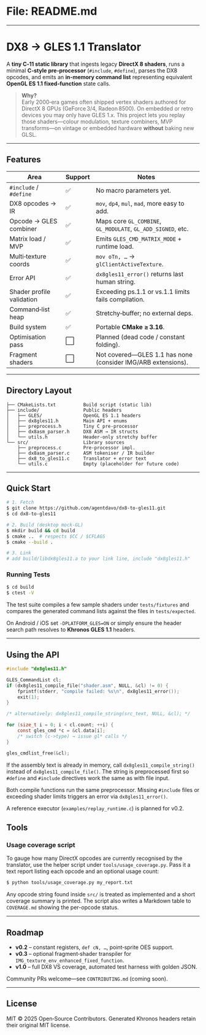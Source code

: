 # File: README.md

---

# DX8 → GLES 1.1 Translator

A **tiny C‑11 static library** that ingests legacy **DirectX 8 shaders**, runs a minimal **C‑style pre‑processor** (`#include`, `#define`), parses the DX8 opcodes, and emits an **in‑memory command list** representing equivalent **OpenGL ES 1.1 fixed‑function** state calls.

> **Why?**  
> Early 2000‑era games often shipped vertex shaders authored for DirectX 8 GPUs (GeForce 3/4, Radeon 8500). On embedded or retro devices you may only have GLES 1.x. This project lets you replay those shaders—colour modulation, texture combiners, MVP transforms—on vintage or embedded hardware **without** baking new GLSL.

---

## Features

| Area                         | Support | Notes |
|------------------------------|---------|-------|
| `#include` / `#define`       | ✅      | No macro parameters yet. |
| DX8 opcodes → IR             | ✅      | `mov`, `dp4`, `mul`, `mad`, more easy to add. |
| Opcode → GLES combiner       | ✅      | Maps core `GL_COMBINE`, `GL_MODULATE`, `GL_ADD_SIGNED`, etc. |
| Matrix load / MVP            | ✅      | Emits `GLES_CMD_MATRIX_MODE` + runtime load. |
| Multi‑texture coords         | ✅      | `mov oTn, …` → `glClientActiveTexture`. |
| Error API                    | ✅      | `dx8gles11_error()` returns last human string. |
| Shader profile validation    | ✅      | Exceeding ps.1.1 or vs.1.1 limits fails compilation. |
| Command‑list heap            | ✅      | Stretchy‑buffer; no external deps. |
| Build system                 | ✅      | Portable **CMake ≥ 3.16**. |
| Optimisation pass            | ⬜️      | Planned (dead code / constant folding). |
| Fragment shaders             | ⬜️      | Not covered—GLES 1.1 has none (consider IMG/ARB extensions). |

---

## Directory Layout

```
├── CMakeLists.txt          Build script (static lib)
├── include/                Public headers
│   ├── GLES/         		OpenGL ES 1.1 headers
│   ├── dx8gles11.h         Main API + enums
│   ├── preprocess.h        Tiny C pre‑processor
│   ├── dx8asm_parser.h     DX8 ASM → IR structs
│   └── utils.h             Header‑only stretchy buffer
└── src/                    Library sources
    ├── preprocess.c        Pre‑processor impl.
    ├── dx8asm_parser.c     ASM tokeniser / IR builder
    ├── dx8_to_gles11.c     Translator + error text
    └── utils.c             Empty (placeholder for future code)
```

---

## Quick Start

```bash
# 1. Fetch
$ git clone https://github.com/agentdavo/dx8‑to‑gles11.git
$ cd dx8‑to‑gles11

# 2. Build (desktop mock‑GL)
$ mkdir build && cd build
$ cmake ..  # respects $CC / $CFLAGS
$ cmake --build .

# 3. Link
# add build/libdx8gles11.a to your link line, include "dx8gles11.h"
```

### Running Tests

```bash
$ cd build
$ ctest -V
```

The test suite compiles a few sample shaders under `tests/fixtures` and
compares the generated command lists against the files in `tests/expected`.

On Android / iOS set `-DPLATFORM_GLES=ON` or simply ensure the header search path resolves to **Khronos GLES 1.1** headers.

---

## Using the API

```c
#include "dx8gles11.h"

GLES_CommandList cl;
if (dx8gles11_compile_file("shader.asm", NULL, &cl) != 0) {
    fprintf(stderr, "compile failed: %s\n", dx8gles11_error());
    exit(1);
}

/* alternatively: dx8gles11_compile_string(src_text, NULL, &cl); */

for (size_t i = 0; i < cl.count; ++i) {
    const gles_cmd *c = &cl.data[i];
    /* switch (c->type) → issue gl* calls */
}

gles_cmdlist_free(&cl);
```

If the assembly text is already in memory, call `dx8gles11_compile_string()`
instead of `dx8gles11_compile_file()`. The string is preprocessed first so
`#define` and `#include` directives work the same as with file input.

Both compile functions run the same preprocessor. Missing `#include` files or
exceeding shader limits triggers an error via `dx8gles11_error()`.

A reference executor (`examples/replay_runtime.c`) is planned for v0.2.

## Tools

### Usage coverage script

To gauge how many DirectX opcodes are currently recognised by the translator,
use the helper script under `tools/usage_coverage.py`.  Pass it a text report
listing each opcode and an optional usage count:

```bash
$ python tools/usage_coverage.py my_report.txt
```

Any opcode string found inside `src/` is treated as implemented and a short
coverage summary is printed. The script also writes a Markdown table to
`COVERAGE.md` showing the per-opcode status.

---

## Roadmap

* **v0.2** – constant registers, `def cN, …`, point‑sprite OES support.
* **v0.3** – optional fragment‑shader transpiler for `IMG_texture_env_enhanced_fixed_function`.
* **v1.0** – full DX8 VS coverage, automated test harness with golden JSON.

Community PRs welcome—see `CONTRIBUTING.md` (coming soon).

---

## License

MIT © 2025 Open‑Source Contributors.  Generated Khronos headers retain their original MIT license.

